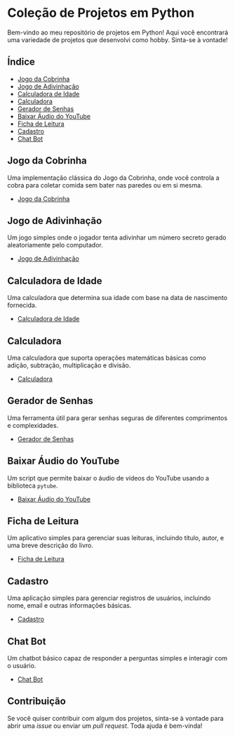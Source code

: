 # Coleção de Projetos em Python

Bem-vindo ao meu repositório de projetos em Python! Aqui você encontrará uma variedade de projetos que desenvolvi como hobby. Sinta-se à vontade!

## Índice

- [Jogo da Cobrinha](#SnakeGame)
- [Jogo de Adivinhação](#GuessingGame)
- [Calculadora de Idade](#AgeCalculator)
- [Calculadora](#Calculator)
- [Gerador de Senhas](#PasswordGenerator)
- [Baixar Áudio do YouTube](#DownloadYT)
- [Ficha de Leitura](#FichaLeitura)
- [Cadastro](#Register)
- [Chat Bot](#ChatBot)

## Jogo da Cobrinha

Uma implementação clássica do Jogo da Cobrinha, onde você controla a cobra para coletar comida sem bater nas paredes ou em si mesma.

- [Jogo da Cobrinha](link_para_o_projeto)

## Jogo de Adivinhação

Um jogo simples onde o jogador tenta adivinhar um número secreto gerado aleatoriamente pelo computador.

- [Jogo de Adivinhação](link_para_o_projeto)

## Calculadora de Idade

Uma calculadora que determina sua idade com base na data de nascimento fornecida.

- [Calculadora de Idade](link_para_o_projeto)

## Calculadora

Uma calculadora que suporta operações matemáticas básicas como adição, subtração, multiplicação e divisão.

- [Calculadora](link_para_o_projeto)

## Gerador de Senhas

Uma ferramenta útil para gerar senhas seguras de diferentes comprimentos e complexidades.

- [Gerador de Senhas](link_para_o_projeto)

## Baixar Áudio do YouTube

Um script que permite baixar o áudio de vídeos do YouTube usando a biblioteca `pytube`.

- [Baixar Áudio do YouTube](link_para_o_projeto)

## Ficha de Leitura

Um aplicativo simples para gerenciar suas leituras, incluindo título, autor, e uma breve descrição do livro.

- [Ficha de Leitura](link_para_o_projeto)

## Cadastro

Uma aplicação simples para gerenciar registros de usuários, incluindo nome, email e outras informações básicas.

- [Cadastro](link_para_o_projeto)

## Chat Bot

Um chatbot básico capaz de responder a perguntas simples e interagir com o usuário.

- [Chat Bot](link_para_o_projeto)

## Contribuição

Se você quiser contribuir com algum dos projetos, sinta-se à vontade para abrir uma *issue* ou enviar um *pull request*. Toda ajuda é bem-vinda!
